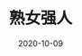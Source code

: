 ---
layout: movie-review
title: 熟女强人
description: >
  为了剧中一对女同性恋去看的，还可以。
category: 剧集
img: assets/img/movie/2020/熟女强人.webp
star: 5
date: 2020-10-09
---